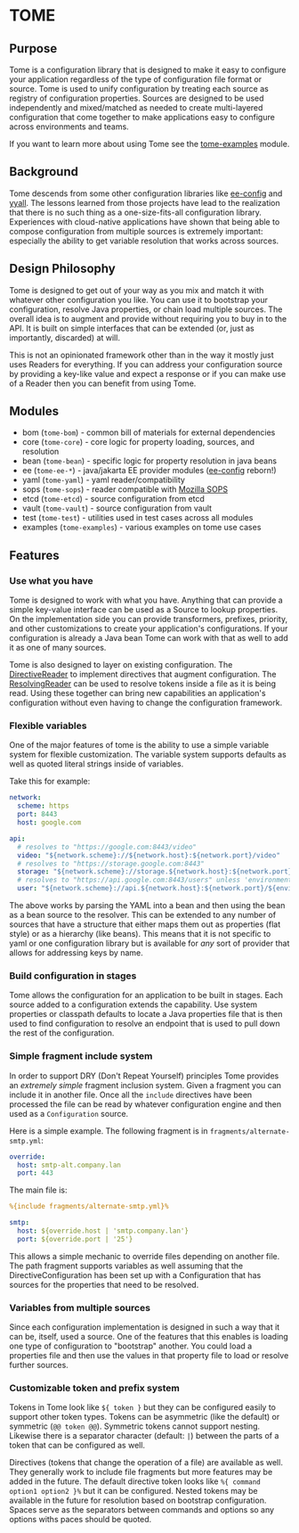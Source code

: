 # TOME

## Purpose
Tome is a configuration library that is designed to make it easy to configure your application regardless
of the type of configuration file format or source. Tome is used to unify configuration by treating each
source as registry of configuration properties. Sources are designed to be used independently and mixed/matched
as needed to create multi-layered configuration that come together to make applications easy to configure across
environments and teams.

If you want to learn more about using Tome see the [tome-examples](examples/README.md) module.

## Background
Tome descends from some other configuration libraries like [ee-config](https://github.com/chrisruffalo/ee-config) and 
[yyall](https://github.com/chrisruffalo/yyall). The lessons learned from those projects have lead to the realization
that there is no such thing as a one-size-fits-all configuration library. Experiences with cloud-native applications
have shown that being able to compose configuration from multiple sources is extremely important: especially the ability
to get variable resolution that works across sources.

## Design Philosophy
Tome is designed to get out of your way as you mix and match it with whatever other configuration you like. You can
use it to bootstrap your configuration, resolve Java properties, or chain load multiple sources. The overall idea is
to augment and provide without requiring you to buy in to the API. It is built on simple interfaces that can be extended
(or, just as importantly, discarded) at will.

This is not an opinionated framework other than in the way it mostly just uses Readers for everything. If you can
address your configuration source by providing a key-like value and expect a response or if you can make use of a
Reader then you can benefit from using Tome.

## Modules
* bom (`tome-bom`) - common bill of materials for external dependencies
* core (`tome-core`) - core logic for property loading, sources, and resolution
* bean (`tome-bean`) - specific logic for property resolution in java beans
* ee (`tome-ee-*`) - java/jakarta EE provider modules ([ee-config](https://github.com/chrisruffalo/ee-config) reborn!)
* yaml (`tome-yaml`) - yaml reader/compatibility
* sops (`tome-sops`) - reader compatible with [Mozilla SOPS](https://github.com/mozilla/sops)
* etcd (`tome-etcd`) - source configuration from etcd
* vault (`tome-vault`) - source configuration from vault
* test (`tome-test`) - utilities used in test cases across all modules
* examples (`tome-examples`) - various examples on tome use cases 

## Features

### Use what you have
Tome is designed to work with what you have. Anything that can provide a simple key-value interface can be used as a
Source to lookup properties. On the implementation side you can provide transformers, prefixes, priority, and other
customizations to create your application's configurations. If your configuration is already a Java bean Tome can work
with that as well to add it as one of many sources.

Tome is also designed to layer on existing configuration. The [DirectiveReader](core/src/main/java/io/github/chrisruffalo/tome/core/directive/DirectiveReader.java) 
to implement directives that augment configuration. The [ResolvingReader](core/src/main/java/io/github/chrisruffalo/tome/core/resolver/ResolvingReader.java) can
be used to resolve tokens inside a file as it is being read. Using these together can bring new capabilities an application's configuration without even
having to change the configuration framework.

### Flexible variables
One of the major features of tome is the ability to use a simple variable system for flexible customization. The
variable system supports defaults as well as quoted literal strings inside of variables.

Take this for example:
```yaml
network:
  scheme: https
  port: 8443
  host: google.com

api:
  # resolves to "https://google.com:8443/video"
  video: "${network.scheme}://${network.host}:${network.port}/video"
  # resolves to "https://storage.google.com:8443"
  storage: "${network.scheme}://storage.${network.host}:${network.port}"
  # resolves to "https://api.google.com:8443/users" unless 'environment.endpoint' is provided
  user: "${network.scheme}://api.${network.host}:${network.port}/${environment.endpoint | 'users'}"
```

The above works by parsing the YAML into a bean and then using the bean as a bean source to the resolver. This can
be extended to any number of sources that have a structure that either maps them out as properties (flat style) or
as a hierarchy (like beans). This means that it is not specific to yaml or one configuration library but is available
for _any_ sort of provider that allows for addressing keys by name.

### Build configuration in stages
Tome allows the configuration for an application to be built in stages. Each source added to a configuration extends the
capability. Use system properties or classpath defaults to locate a Java properties file that is then used to find
configuration to resolve an endpoint that is used to pull down the rest of the configuration.

### Simple fragment include system
In order to support DRY (Don't Repeat Yourself) principles Tome provides an _extremely simple_ fragment inclusion system. 
Given a fragment you can include it in another file. Once all the `include` directives have been processed the file can
be read by whatever configuration engine and then used as a `Configuration` source.

Here is a simple example. The following fragment is in `fragments/alternate-smtp.yml`:
```yaml
override:
  host: smtp-alt.company.lan
  port: 443
```

The main file is:
```yaml
%{include fragments/alternate-smtp.yml}%

smtp:
  host: ${override.host | 'smtp.company.lan'}
  port: ${override.port | '25'}
```

This allows a simple mechanic to override files depending on another file. The path fragment supports variables
as well assuming that the DirectiveConfiguration has been set up with a Configuration that has sources for the
properties that need to be resolved.

### Variables from multiple sources
Since each configuration implementation is designed in such a way that it can be, itself, used a source. One of the
features that this enables is loading one type of configuration to "bootstrap" another. You could load a properties
file and then use the values in that property file to load or resolve further sources.

### Customizable token and prefix system
Tokens in Tome look like `${ token }` but they can be configured easily to support other token types. Tokens 
can be asymmetric (like the default) or symmetric (`@@ token @@`). Symmetric tokens cannot support nesting. Likewise
there is a separator character (default: `|`) between the parts of a token that can be configured as well.

Directives (tokens that change the operation of a file) are available as well. They generally work to include file
fragments but more features may be added in the future. The default directive token looks like `%{ command option1 option2 }%`
but it can be configured. Nested tokens may be available in the future for resolution based on bootstrap configuration. Spaces serve
as the separators between commands and options so any options withs paces should be quoted.